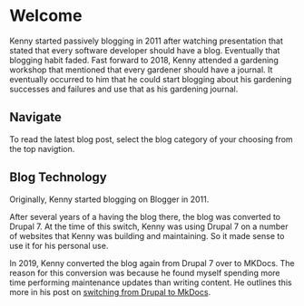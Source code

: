 ﻿---
date: 2019-12-22
description: Information about this blog and Kenny Robinson.
author: Kenny Robinson
---

# Welcome

Kenny started passively blogging in 2011 after watching presentation that stated that every software developer should have a blog. Eventually that blogging habit faded. Fast forward to 2018, Kenny attended a gardening workshop that mentioned that every gardener should have a journal. It eventually occurred to him that he could start blogging about his gardening successes and failures and use that as his gardening journal.

## Navigate 

To read the latest blog post, select the blog category of your 
choosing from the top navigtion.

## Blog Technology

Originally, Kenny started blogging on Blogger in 2011.

After several years of a having the blog there, the blog was converted to
Drupal 7. At the time of this switch, Kenny was using Drupal 7 on a number
of websites that Kenny was building and maintaining. So it made sense to use
it for his personal use.

In 2019, Kenny converted the blog again from Drupal 7 over to MKDocs. The reason
for this conversion was because he found myself spending more time performing
maintenance updates than writing content. He outlines this more in his post on
[switching from Drupal to MkDocs](/technology/2019.12.21-switched-blog-from-drupal-to-mkdocs).

